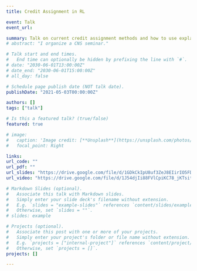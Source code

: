 ```yaml
---
title: Credit Assignment in RL

event: Talk
event_url:

summary: Talk on current credit assignment methods and how to use explanations to improve SOTA.
# abstract: "I organize a CNS seminar."

# Talk start and end times.
#   End time can optionally be hidden by prefixing the line with `#`.
# date: "2030-06-01T13:00:00Z"
# date_end: "2030-06-01T15:00:00Z"
# all_day: false

# Schedule page publish date (NOT talk date).
publishDate: "2021-05-03T00:00:00Z"

authors: []
tags: ["talk"]

# Is this a featured talk? (true/false)
featured: true

# image:
#   caption: 'Image credit: [**Unsplash**](https://unsplash.com/photos/bzdhc5b3Bxs)'
#   focal_point: Right

links:
url_code: ""
url_pdf: ""
url_slides: "https://drive.google.com/file/d/1GDkCkIpU8uf3ZeJ8EIirIO5FDVd7jh7H/view?usp=sharing"
url_video: "https://drive.google.com/file/d/1J54djIi88FVlCpiKC78_jKTsitvcuasq/view?usp=sharing"

# Markdown Slides (optional).
#   Associate this talk with Markdown slides.
#   Simply enter your slide deck's filename without extension.
#   E.g. `slides = "example-slides"` references `content/slides/example-slides.md`.
#   Otherwise, set `slides = ""`.
# slides: example

# Projects (optional).
#   Associate this post with one or more of your projects.
#   Simply enter your project's folder or file name without extension.
#   E.g. `projects = ["internal-project"]` references `content/project/deep-learning/index.md`.
#   Otherwise, set `projects = []`.
projects: []

---
```


